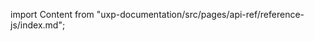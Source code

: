 
import Content from "uxp-documentation/src/pages/api-ref/reference-js/index.md";

<Content query="product=xd"/>
